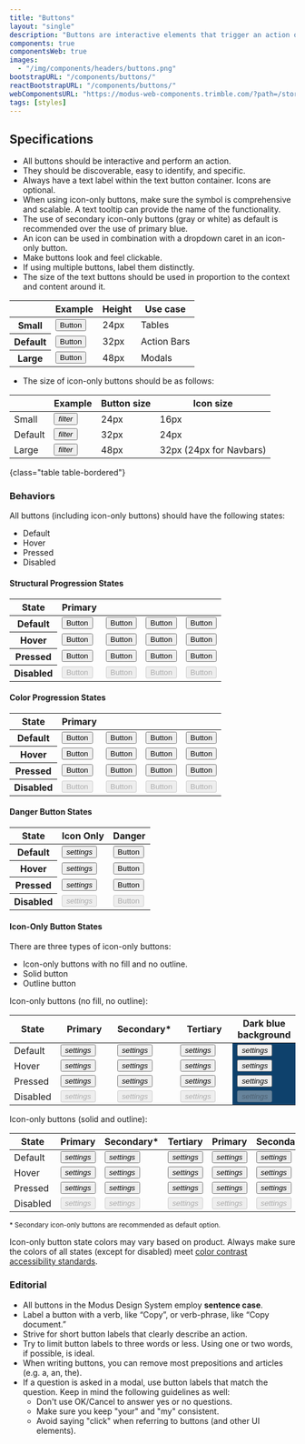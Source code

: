 ```yaml
---
title: "Buttons"
layout: "single"
description: "Buttons are interactive elements that trigger an action or an event."
components: true
componentsWeb: true
images:
  - "/img/components/headers/buttons.png"
bootstrapURL: "/components/buttons/"
reactBootstrapURL: "/components/buttons/"
webComponentsURL: "https://modus-web-components.trimble.com/?path=/story/components-button--default"
tags: [styles]
---
```


## Specifications

- All buttons should be interactive and perform an action.
- They should be discoverable, easy to identify, and specific.
- Always have a text label within the text button container. Icons are optional.
- When using icon-only buttons, make sure the symbol is comprehensive and scalable. A text tooltip can provide the name of the functionality.
- The use of secondary icon-only buttons (gray or white) as default is recommended over the use of primary blue.
- An icon can be used in combination with a dropdown caret in an icon-only button.
- Make buttons look and feel clickable.
- If using multiple buttons, label them distinctly.
- The size of the text buttons should be used in proportion to the context and content around it.

<table class="table table-bordered">
  <thead class="thead-light">
    <tr>
      <th></th>
      <th>Example</th>
      <th>Height</th>
      <th>Use case</th>
    </tr>
  </thead>
  <tbody>
    <tr>
      <th scope="row">Small</th>
      <td class="anatomy-cell">
        <button type="button"
          data-anatomy-colors="false"
          class="btn btn-sm btn-primary anatomy-display-static"
        >
          Button
        </button>
      </td>
      <td>24px</td>
      <td>Tables</td>
    </tr>
    <tr>
      <th scope="row">Default</th>
      <td class="anatomy-cell">
        <button type="button"
          data-anatomy-colors="false"
          class="btn btn-primary anatomy-display-static"
        >
          Button
        </button>
      </td>
      <td>32px</td>
      <td>Action Bars</td>
    </tr>
    <tr>
      <th scope="row">Large</th>
      <td class="anatomy-cell">
        <button type="button"
          data-anatomy-colors="false"
          class="btn btn-lg btn-primary anatomy-display-static"
        >
          Button
        </button>
      </td>
      <td>48px</td>
      <td>Modals</td>
    </tr>
  </tbody>
</table>

- The size of icon-only buttons should be as follows:

<!-- prettier-ignore-start -->
|         | Example                                                                                                                                                          | Button size | Icon size               |
| ------- | ---------------------------------------------------------------------------------------------------------------------------------------------------------------- | ----------- | ----------------------- |
| Small   | <button type="button" class="btn btn-sm btn-icon-only btn-primary" aria-label="filter"><i class="modus-icons notranslate" aria-hidden="true">filter</i></button> | 24px        | 16px                    |
| Default | <button type="button" class="btn btn-icon-only btn-primary" aria-label="filter"><i class="modus-icons notranslate" aria-hidden="true">filter</i></button>        | 32px        | 24px                    |
| Large   | <button type="button" class="btn btn-lg btn-icon-only btn-primary" aria-label="filter"><i class="modus-icons notranslate" aria-hidden="true">filter</i></button> | 48px        | 32px (24px for Navbars) |
{class="table table-bordered"}
<!-- prettier-ignore-end -->

### Behaviors

All buttons (including icon-only buttons) should have the following states:

- Default
- Hover
- Pressed
- Disabled

#### Structural Progression States

<table class="table table-bordered" style="width: max-content">
      <thead class="thead-light">
        <tr>
          <th>State</th>
          <th>Primary</th>
          <th></th>
          <th></th>
          <th></th>
        </tr>
      </thead>
      <tbody>
        <tr>
          <th scope="row">Default</th>
          <td>
            <button class="btn btn-primary" type="button">Button</button>
          </td>
          <td>
            <button class="btn btn-outline-primary" type="button">Button</button>
          </td>
          <td>
            <button class="btn btn-outline-dark" type="button">Button</button>
          </td>
          <td>
            <button class="btn btn-text-primary" type="button">Button</button>
          </td>
        </tr>
        <tr>
          <th scope="row">Hover</th>
          <td><button class="btn hover btn-primary" type="button">Button</button></td>
          <td><button class="btn hover btn-outline-primary" type="button">Button</button></td>
          <td><button class="btn hover btn-outline-dark" type="button">Button</button></td>
          <td><button class="btn hover btn-text-primary" type="button">Button</button></td>
        </tr>
        <tr>
          <th scope="row">Pressed</th>
          <td>
            <button class="btn display-active btn-primary" type="button">Button</button>
          </td>
          <td>
            <button class="btn display-active btn-outline-primary" type="button">Button</button>
          </td>
          <td>
            <button class="btn display-active btn-outline-dark" type="button">Button</button>
          </td>
          <td>
            <button class="btn display-active btn-text-primary" type="button">Button</button>
          </td>
        </tr>
        <tr>
          <th scope="row">Disabled</th>
          <td><button disabled class="btn btn-primary" type="button">Button</button></td>
          <td><button disabled class="btn btn-outline-primary" type="button">Button</button></td>
          <td><button disabled class="btn btn-outline-dark" type="button">Button</button></td>
          <td><button disabled class="btn btn-text-primary" type="button">Button</button></td>
        </tr>
      </tbody>
</table>

#### Color Progression States

<table class="table table-bordered" style="width: max-content">
      <thead class="thead-light">
        <tr>
          <th>State</th>
          <th>Primary</th>
          <th></th>
          <th></th>
          <th></th>
        </tr>
      </thead>
      <tbody>
        <tr>
          <th scope="row">Default</th>
          <td>
            <button class="btn btn-primary" type="button">Button</button>
          </td>
          <td>
            <button class="btn btn-secondary" type="button">Button</button>
          </td>
          <td>
            <button class="btn btn-tertiary" type="button">Button</button>
          </td>
          <td>
            <button class="btn btn-text-primary" type="button">Button</button>
          </td>
        </tr>
        <tr>
          <th scope="row">Hover</th>
          <td><button class="btn hover btn-primary" type="button">Button</button></td>
          <td><button class="btn hover btn-secondary" type="button">Button</button></td>
          <td><button class="btn hover btn-tertiary" type="button">Button</button></td>
          <td><button class="btn hover btn-text-primary" type="button">Button</button></td>
        </tr>
        <tr>
          <th scope="row">Pressed</th>
          <td>
            <button class="btn display-active btn-primary" type="button">Button</button>
          </td>
          <td>
            <button class="btn display-active btn-secondary" type="button">Button</button>
          </td>
          <td>
            <button class="btn display-active btn-tertiary" type="button">Button</button>
          </td>
          <td>
            <button class="btn display-active btn-text-primary" type="button">Button</button>
          </td>
        </tr>
        <tr>
          <th scope="row">Disabled</th>
          <td><button disabled class="btn btn-primary" type="button">Button</button></td>
          <td><button disabled class="btn btn-secondary" type="button">Button</button></td>
          <td><button disabled class="btn btn-tertiary" type="button">Button</button></td>
          <td><button disabled class="btn btn-text-primary" type="button">Button</button></td>
        </tr>
      </tbody>
</table>

#### Danger Button States

<table class="table table-bordered" style="width: max-content">
      <thead class="thead-light">
        <tr>
          <th>State</th>
          <th>Icon Only</th>
          <th>Danger</th>
        </tr>
      </thead>
      <tbody>
        <tr>
          <th scope="row">Default</th>
          <td>
            <button class="btn btn-icon-only btn-text-dark" type="button">
            <i class="modus-icons notranslate" aria-hidden="true">settings</i>
            </button>
          </td>
          <td>
            <button class="btn btn-danger" type="button">Button</button>
          </td>
        </tr>
        <tr>
          <th scope="row">Hover</th>
          <td><button class="btn hover btn-icon-only btn-text-dark">
            <i class="modus-icons notranslate" aria-hidden="true">settings</i>
          </button></td>
          <td><button class="btn hover btn-danger" type="button">Button</button></td>
        </tr>
        <tr>
          <th scope="row">Pressed</th>
          <td>
            <button class="btn display-active btn-icon-only btn-text-dark">
            <i class="modus-icons notranslate" aria-hidden="true">settings</i>
          </button>
          </td>
          <td>
            <button class="btn display-active btn-danger" type="button">Button</button>
          </td>
        </tr>
        <tr>
          <th scope="row">Disabled</th>
          <td>
          <button disabled class="btn btn-icon-only btn-text-dark">
            <i class="modus-icons notranslate" aria-hidden="true">settings</i>
          </button></td>
          <td><button disabled class="btn btn-danger" type="button">Button</button></td>
        </tr>
      </tbody>
</table>

#### Icon-Only Button States

There are three types of icon-only buttons:

- Icon-only buttons with no fill and no outline.
- Solid button
- Outline button

Icon-only buttons (no fill, no outline):

<table class="table table-bordered">
  <thead>
    <tr>
      <th style="width:12%">State</th>
      <th style="width:22%">Primary</th>
      <th style="width:22%">Secondary*</th>
      <th style="width:22%">Tertiary</th>
      <th style="width:22%">Dark blue background</th>
    </tr>
  </thead>
  <tbody>
    <tr>
      <td style="width:12%">Default</td>
      <td style="width:22%"><button class="btn btn-icon-only btn-text-primary pe-none"><i class="modus-icons notranslate" aria-hidden="true">settings</i></td>
      <td style="width:22%"><button class="btn btn-icon-only btn-text-secondary pe-none"><i class="modus-icons notranslate" aria-hidden="true">settings</i></td>
      <td style="width:22%"><button class="btn btn-icon-only btn-text-tertiary pe-none"><i class="modus-icons notranslate" aria-hidden="true">settings</i></td>
      <td style="background-color:#0e416c"><button class="btn btn-icon-only text-white pe-none"><i class="modus-icons notranslate" aria-hidden="true">settings</i></td>
    </tr>
    <tr>
      <td>Hover</td>
      <td><button class="btn btn-icon-only btn-text-primary pe-none hover"><i class="modus-icons notranslate" aria-hidden="true">settings</i></td>
      <td><button class="btn btn-icon-only btn-text-secondary pe-none hover"><i class="modus-icons notranslate" aria-hidden="true">settings</i></td>
      <td><button class="btn btn-icon-only text-tertiary pe-none hover"><i class="modus-icons notranslate" aria-hidden="true">settings</i></td>
      <td style="background-color:#0e416c"><button class="btn btn-icon-only text-white pe-none hover"><i class="modus-icons notranslate" aria-hidden="true">settings</i></td>
    </tr>
    <tr>
      <td>Pressed</td>
      <td><button class="btn btn-icon-only btn-text-primary pe-none active"><i class="modus-icons notranslate" aria-hidden="true">settings</i></td>
      <td><button class="btn btn-icon-only btn-text-secondary pe-none active"><i class="modus-icons notranslate" aria-hidden="true">settings</i></td>
      <td><button class="btn btn-icon-only btn-text-tertiary pe-none active"><i class="modus-icons notranslate" aria-hidden="true">settings</i></td>
      <td style="background-color:#0e416c"><button class="btn btn-icon-only btn-text-darkblue pe-none active"><i class="modus-icons notranslate" aria-hidden="true">settings</i></td>
    </tr>
    <tr>
      <td>Disabled</td>
      <td><button disabled class="btn btn-icon-only btn-text-primary pe-none"><i class="modus-icons notranslate" aria-hidden="true">settings</i></td>
      <td><button disabled class="btn btn-icon-only btn-text-secondary pe-none"><i class="modus-icons notranslate" aria-hidden="true">settings</i></td>
      <td><button disabled class="btn btn-icon-only btn-text-tertiary pe-none"><i class="modus-icons notranslate" aria-hidden="true">settings</i></td>
      <td style="background-color:#0e416c"><button disabled class="btn btn-icon-only text-white pe-none"><i class="modus-icons notranslate" aria-hidden="true">settings</i></td>
    </tr>
  </tbody>
</table>

Icon-only buttons (solid and outline):

<table class="table table-bordered">
  <thead>
    <tr>
      <th>State</th>
      <th>Primary</th>
      <th>Secondary*</th>
      <th>Tertiary</th>
      <th>Primary</th>
      <th>Secondary*</th>
    </tr>
  </thead>
  <tbody>
    <tr>
      <td>Default</td>
      <td><button class="btn btn-icon-only btn-primary pe-none"><i class="modus-icons notranslate" aria-hidden="true">settings</i></td>
      <td><button class="btn btn-icon-only btn-secondary pe-none"><i class="modus-icons notranslate" aria-hidden="true">settings</i></td>
      <td><button class="btn btn-icon-only btn-tertiary pe-none"><i class="modus-icons notranslate" aria-hidden="true">settings</i></td>
      <td><button class="btn btn-icon-only btn-outline-primary pe-none"><i class="modus-icons notranslate" aria-hidden="true">settings</i></td>
      <td><button class="btn btn-icon-only btn-outline-secondary pe-none"><i class="modus-icons notranslate" aria-hidden="true">settings</i></td>
    </tr>
    <tr>
      <td>Hover</td>
      <td><button class="btn btn-icon-only btn-primary pe-none hover"><i class="modus-icons notranslate" aria-hidden="true">settings</i></td>
      <td><button class="btn btn-icon-only btn-secondary pe-none hover"><i class="modus-icons notranslate" aria-hidden="true">settings</i></td>
      <td><button class="btn btn-icon-only btn-tertiary pe-none hover"><i class="modus-icons notranslate" aria-hidden="true">settings</i></td>
      <td><button class="btn btn-icon-only btn-outline-primary pe-none hover"><i class="modus-icons notranslate" aria-hidden="true">settings</i></td>
      <td><button class="btn btn-icon-only btn-outline-secondary pe-none hover"><i class="modus-icons notranslate" aria-hidden="true">settings</i></td>
    </tr>
    <tr>
      <td>Pressed</td>
      <td><button class="btn btn-icon-only btn-primary pe-none active"><i class="modus-icons notranslate" aria-hidden="true">settings</i></td>
      <td><button class="btn btn-icon-only btn-secondary pe-none active"><i class="modus-icons notranslate" aria-hidden="true">settings</i></td>
      <td><button class="btn btn-icon-only btn-tertiary pe-none active"><i class="modus-icons notranslate" aria-hidden="true">settings</i></td>
      <td><button class="btn btn-icon-only btn-outline-primary pe-none active"><i class="modus-icons notranslate" aria-hidden="true">settings</i></td>
      <td><button class="btn btn-icon-only btn-outline-secondary pe-none active"><i class="modus-icons notranslate" aria-hidden="true">settings</i></td>
    </tr>
    <tr>
      <td>Disabled</td>
      <td><button disabled class="btn btn-icon-only btn-primary pe-none"><i class="modus-icons notranslate" aria-hidden="true">settings</i></td>
      <td><button disabled class="btn btn-icon-only btn-secondary pe-none"><i class="modus-icons notranslate" aria-hidden="true">settings</i></td>
      <td><button disabled class="btn btn-icon-only btn-tertiary pe-none"><i class="modus-icons notranslate" aria-hidden="true">settings</i></td>
      <td><button disabled class="btn btn-icon-only btn-outline-primary pe-none"><i class="modus-icons notranslate" aria-hidden="true">settings</i></td>
      <td><button disabled class="btn btn-icon-only btn-outline-secondary pe-none"><i class="modus-icons notranslate" aria-hidden="true">settings</i></td>
    </tr>
  </tbody>
</table>

<small>\* Secondary icon-only buttons are recommended as default option.</small>

Icon-only button state colors may vary based on product. Always make sure the colors of all states (except for disabled) meet [color contrast accessibility standards](/foundations/accessibility/).

### Editorial

- All buttons in the Modus Design System employ **sentence case**.
- Label a button with a verb, like “Copy”, or verb-phrase, like “Copy document.”
- Strive for short button labels that clearly describe an action.
- Try to limit button labels to three words or less. Using one or two words, if possible, is ideal.
- When writing buttons, you can remove most prepositions and articles (e.g. a, an, the).
- If a question is asked in a modal, use button labels that match the question. Keep in mind the following guidelines as well:
  - Don't use OK/Cancel to answer yes or no questions.
  - Make sure you keep "your" and "my" consistent.
  - Avoid saying "click" when referring to buttons (and other UI elements).
